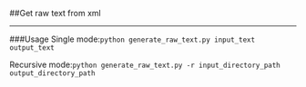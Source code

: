 ##Get raw text from xml

---
###Usage
Single mode:```python generate_raw_text.py input_text output_text```

Recursive mode:```python generate_raw_text.py -r input_directory_path output_directory_path```
